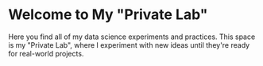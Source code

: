 # Welcome to My "Private Lab"

Here you find all of my data science experiments and practices. This space is my "Private Lab", where I experiment with new ideas until they're ready for real-world projects. 
